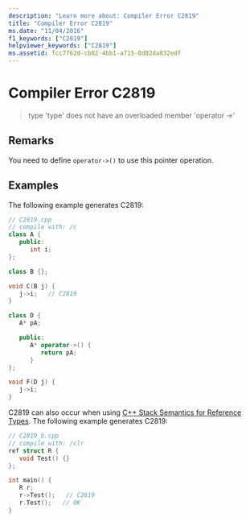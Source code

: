 ```yaml
---
description: "Learn more about: Compiler Error C2819"
title: "Compiler Error C2819"
ms.date: "11/04/2016"
f1_keywords: ["C2819"]
helpviewer_keywords: ["C2819"]
ms.assetid: fcc7762d-cb82-4bb1-a715-0d82da832edf
---
```

# Compiler Error C2819

> type 'type' does not have an overloaded member 'operator ->'

## Remarks

You need to define `operator->()` to use this pointer operation.

## Examples

The following example generates C2819:

```cpp
// C2819.cpp
// compile with: /c
class A {
   public:
      int i;
};

class B {};

void C(B j) {
   j->i;   // C2819
}

class D {
   A* pA;

   public:
      A* operator->() {
         return pA;
      }
};

void F(D j) {
   j->i;
}
```

C2819 can also occur when using [C++ Stack Semantics for Reference Types](../../dotnet/cpp-stack-semantics-for-reference-types.md). The following example generates C2819:

```cpp
// C2819_b.cpp
// compile with: /clr
ref struct R {
   void Test() {}
};

int main() {
   R r;
   r->Test();   // C2819
   r.Test();   // OK
}
```
